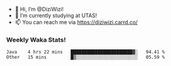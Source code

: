 - 👋 Hi, I’m @DiziWizi!
- 🌱 I’m currently studying at UTAS!
- 📫 You can reach me via https://diziwizi.carrd.co/

### Weekly Waka Stats!
<!--START_SECTION:waka-->

```text
Java    4 hrs 22 mins   ███████████████████████▓░   94.41 %
Other   15 mins         █▒░░░░░░░░░░░░░░░░░░░░░░░   05.59 %
```

<!--END_SECTION:waka-->
